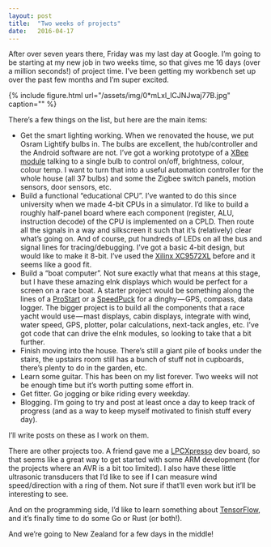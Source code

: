 ```yaml
---
layout:	post
title:	"Two weeks of projects"
date:	2016-04-17
---
```


  After over seven years there, Friday was my last day at Google. I’m going to be starting at my new job in two weeks time, so that gives me 16 days (over a million seconds!) of project time. I’ve been getting my workbench set up over the past few months and I’m super excited.

{% include figure.html url="/assets/img/0*mLxl_lCJNJwaj77B.jpg" caption="" %}

There’s a few things on the list, but here are the main items:

* Get the smart lighting working. When we renovated the house, we put Osram Lightify bulbs in. The bulbs are excellent, the hub/controller and the Android software are not. I’ve got a working prototype of a [XBee module](http://www.digi.com/support/productdetail?pid=4838) talking to a single bulb to control on/off, brightness, colour, colour temp. I want to turn that into a useful automation controller for the whole house (all 37 bulbs) and some the Zigbee switch panels, motion sensors, door sensors, etc.
* Build a functional “educational CPU”. I’ve wanted to do this since university when we made 4-bit CPUs in a simulator. I’d like to build a roughly half-panel board where each component (register, ALU, instruction decode) of the CPU is implemented on a CPLD. Then route all the signals in a way and silkscreen it such that it’s (relatively) clear what’s going on. And of course, put hundreds of LEDs on all the bus and signal lines for tracing/debugging. I’ve got a basic 4-bit design, but would like to make it 8-bit. I’ve used the [Xilinx XC9572XL](http://www.xilinx.com/support/documentation/data_sheets/ds054.pdf) before and it seems like a good fit.
* Build a “boat computer”. Not sure exactly what that means at this stage, but I have these amazing eInk displays which would be perfect for a screen on a race boat. A starter project would be something along the lines of a [ProStart](http://www.velocitek.com/prostart) or a [SpeedPuck](http://www.velocitek.com/speedpuck/) for a dinghy — GPS, compass, data logger. The bigger project is to build all the components that a race yacht would use — mast displays, cabin displays, integrate with wind, water speed, GPS, plotter, polar calculations, next-tack angles, etc. I’ve got code that can drive the eInk modules, so looking to take that a bit further.
* Finish moving into the house. There’s still a giant pile of books under the stairs, the upstairs room still has a bunch of stuff not in cupboards, there’s plenty to do in the garden, etc.
* Learn some guitar. This has been on my list forever. Two weeks will not be enough time but it’s worth putting some effort in.
* Get fitter. Go jogging or bike riding every weekday.
* Blogging. I’m going to try and post at least once a day to keep track of progress (and as a way to keep myself motivated to finish stuff every day).

I’ll write posts on these as I work on them.

There are other projects too. A friend gave me a [LPCXpresso](https://www.lpcware.com/lpcxpresso) dev board, so that seems like a great way to get started with some ARM development (for the projects where an AVR is a bit too limited). I also have these little ultrasonic transducers that I’d like to see if I can measure wind speed/direction with a ring of them. Not sure if that’ll even work but it’ll be interesting to see.

And on the programming side, I’d like to learn something about [TensorFlow](https://www.tensorflow.org/), and it’s finally time to do some Go or Rust (or both!).

And we’re going to New Zealand for a few days in the middle!
